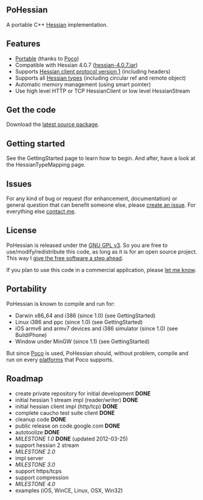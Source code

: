 

## PoHessian ##

A portable C++ [Hessian](http://hessian.caucho.com) implementation.

## Features ##

  * [Portable](http://code.google.com/p/pohessian/#Portability) (thanks to [Poco](http://pocoproject.org))
  * Compatible with Hessian 4.0.7 ([hessian-4.0.7.jar](http://caucho.com/download/hessian-4.0.7.jar))
  * Supports [Hessian client protocol version 1](http://hessian.caucho.com/doc/hessian-1.0-spec.xtp) (including headers)
  * Supports all [Hessian types](HessianTypeMapping.md) (including circular ref and remote object)
  * Automatic memory management (using smart pointer)
  * Use high level HTTP or TCP HessianClient or low level HessianStream

## Get the code ##

Download the [latest source package](http://code.google.com/p/pohessian/downloads/list).

## Getting started ##

See the GettingStarted page to learn how to begin. And after, have a look at the HessianTypeMapping page.

## Issues ##

For any kind of bug or request (for enhancement, documentation) or general question that can benefit someone else, please [create an issue](http://code.google.com/p/pohessian/issues/entry?template=Default%20-%20non-members). For everything else [contact me](mailto:pierredavidbelanger@gmail.com).

## License ##

PoHessian is released under the [GNU GPL v3](http://www.gnu.org/licenses/gpl.html). So you are free to use/modify/redistribute this code, as long as it is for an open source project. This way I [give the free software a step ahead](http://www.gnu.org/philosophy/why-not-lgpl.html).

If you plan to use this code in a commercial application, please [let me know](mailto:pierredavidbelanger@gmail.com).

## Portability ##

PoHessian is known to compile and run for:
  * Darwin x86\_64 and i386 (since 1.0) (see GettingStarted)
  * Linux i386 and ppc (since 1.0) (see GettingStarted)
  * iOS armv6 and armv7 devices and i386 simulator (since 1.0) (see BuildiPhone)
  * Window under MinGW (since 1.1) (see GettingStarted)

But since [Poco](http://pocoproject.org) is used, PoHessian should, without problem, compile and run on every [platforms](http://pocoproject.org/features.html) that Poco supports.

## Roadmap ##

  * create private repository for initial development **DONE**
  * initial hessian 1 stream impl (reader/writer) **DONE**
  * initial hessian client impl (http/tcp) **DONE**
  * complete caucho test suite client **DONE**
  * cleanup code **DONE**
  * public release on code.google.com **DONE**
  * autotoolize **DONE**
  * _MILESTONE 1.0_ **DONE** (updated 2012-03-25)
  * support hessian 2 stream
  * _MILESTONE 2.0_
  * impl server
  * _MILESTONE 3.0_
  * support https/tcps
  * support compression
  * _MILESTONE 4.0_
  * examples (iOS, WinCE, Linux, OSX, Win32)